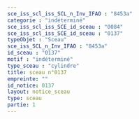 ```yaml
---
sce_iss_scl_iss_SCL_n_Inv_IFAO : "8453a"
categorie : "indéterminé"
sce_iss_scl_iss_SCE_id_sceau : "0084"
sce_iss_scl_iss_SCE_id_sceau : "0137"
typeObjet : "Sceau"
sce_iss_SCL_n_Inv_IFAO : "8453a"
id_sceau : "0137"
motif : "indéterminé"
type_sceau : "cylindre"
title: sceau n°0137
empreinte: ""
id_notice: 0137
layout: notice_sceau
type: sceau
partie: 1
---
```


